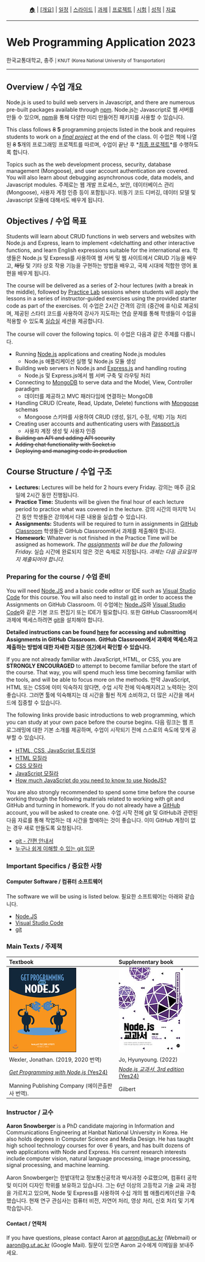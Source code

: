 <p id="menu" align="center">
  <a href="https://ut-nodejs.github.io" title="Home">🏠</a> |
  <a href="about.html" title="About"><u>[개요]</u></a> |
  <a href="/schedule.html" title="Schedule">일정</a> |
  <a href="/slides.html" title="Slides">스라이드</a> |
  <a href="/assignments.html" title="Assignments">과제</a> |
  <a href="/project.html" title="Project">프로젝트</a> |
  <a href="/tests.html" title="Tests">시험</a> |
  <a href="/grading.html" title="Grading">성적</a> |
  <a href="/resources.html" title="Resources">자료</a>
  <!-- <a href="https://pollev.com/aarons007" title="PollEverywhere">설문↗️</a> -->
</p>

---

# Web Programming Application 2023

<p>한국교통대학교, 충주<small> | KNUT (Korea National University of Transportation)</small></p>

---

## Overview / 수업 개요

Node.js is used to build web servers in Javascript, and there are numerous pre-built packages available through [npm](https://www.npmjs.com/). Node.js는 Javascript로 웹 서버를 만들 수 있으며, [npm](https://www.npmjs.com/)을 통해 다양한 미리 만들어진 패키지를 사용할 수 있습니다.

This class follows <del>8</del> **5** programming projects listed in the book and requires students to work on a _[final project](/project.html)_ at the end of the class. 이 수업은 책에 나열된 <del>8</del> **5**개의 프로그래밍 프로젝트를 따르며, 수업이 끝난 후 *[최종 프로젝트](/project.html)*를 수행하도록 합니다.

Topics such as the web development process, security, database management (Mongoose), and user account authentication are covered. You will also learn about debugging asynchronous code, data models, and Javascript modules. 주제로는 웹 개발 프로세스, 보안, 데이터베이스 관리 (Mongoose), 사용자 계정 인증 등이 포함됩니다. 비동기 코드 디버깅, 데이터 모델 및 Javascript 모듈에 대해서도 배우게 됩니다.

## Objectives / 수업 목표

Students will learn about CRUD functions in web servers and websites with Node.js and Express, learn to implement <delchatting</del> and other interactive functions, and learn English expressions suitable for the international era. 학생들은 Node.js 및 Express를 사용하여 웹 서버 및 웹 사이트에서 CRUD 기능을 배우고, <del>채팅</del> 및 기타 상호 작용 기능을 구현하는 방법을 배우고, 국제 시대에 적합한 영어 표현을 배우게 됩니다.

The course will be delivered as a series of 2-hour lectures (with a break in the middle), followed by [Practice Lab](/assignments.html) sessions where students will apply the lessons in a series of instructor-guided exercises using the provided starter code as part of the exercises. 이 수업은 2시간 간격의 강의 (중간에 휴식)로 제공되며, 제공된 스타터 코드를 사용하여 강사가 지도하는 연습 문제를 통해 학생들이 수업을 적용할 수 있도록 [실습실](/assignments.html) 세션을 제공합니다.

The course will cover the following topics. 이 수업은 다음과 같은 주제를 다룹니다.

- Running [Node.js](https://nodejs.org/ko) applications and creating Node.js modules
  - Node.js 애플리케이션 실행 및 Node.js 모듈 생성
- Building web servers in Node.js and [Express.js](https://expressjs.com/ko/) and handling routing
  - Node.js 및 Express.js에서 웹 서버 구축 및 라우팅 처리
- Connecting to [MongoDB](https://www.mongodb.com/) to serve data and the Model, View, Controller paradigm
  - 데이터를 제공하고 MVC 패러다임에 연결하는 MongoDB
- Handling CRUD (Create, Read, Update, Delete) functions with [Mongoose](https://mongoosejs.com/) schemas
  - Mongoose 스키마를 사용하여 CRUD (생성, 읽기, 수정, 삭제) 기능 처리
- Creating user accounts and authenticating users with [Passport.js](https://www.passportjs.org/)
  - 사용자 계정 생성 및 사용자 인증
- <del>Building an API and adding API security</del>
- <del>Adding chat functionality with Socket.io</del>
- <del>Deploying and managing code in production</del>

## Course Structure / 수업 구조

- **Lectures:** Lectures will be held for 2 hours every Friday. 강의는 매주 금요일에 2시간 동안 진행됩니다.
- **Practice Time:** Students will be given the final hour of each lecture period to practice what was covered in the lecture. 강의 시간의 마지막 1시간 동안 학생들은 강의에서 다룬 내용을 실습할 수 있습니다.
- **Assignments:** Students will be required to turn in assignments in [GitHub Classroom](https://github.com/ut-nodejs) 학생들은 GitHub Classroom에서 과제를 제출해야 합니다.
- **Homework:** Whatever is not finished in the Practice Time will be assigned as homework. _The [assignments](/assignments.html) will be due the following Friday._ 실습 시간에 완료되지 않은 것은 숙제로 지정됩니다. _과제는 다음 금요일까지 제출되어야 합니다._

### Preparing for the course / 수업 준비

You will need [Node.JS](https://nodejs.org/en/download/) and a basic code editor or IDE such as [Visual Studio Code](https://code.visualstudio.com/download) for this course. You will also need to install [git](https://git-scm.com/downloads) in order to access the Assignments on GitHub Classroom. 이 수업에는 [Node.JS](https://nodejs.org/en/download/)와 [Visual Studio Code](https://code.visualstudio.com/download)와 같은 기본 코드 편집기 또는 IDE가 필요합니다. 또한 GitHub Classroom에서 과제에 액세스하려면 [git](https://git-scm.com/downloads)을 설치해야 합니다.

**Detailed instructions can be found [here](https://ut-nodejs.github.io/instructions) for accessing and submitting Assignments in GitHub Classroom.** **GitHub Classroom에서 과제에 액세스하고 제출하는 방법에 대한 자세한 지침은 [여기](https://ut-nodejs.github.io/instructions)에서 확인할 수 있습니다.**

If you are not already familiar with JavaScript, HTML, or CSS, you are **STRONGLY ENCOURAGED** to attempt to become familiar before the start of the course. That way, you will spend much less time becoming familiar with the tools, and will be able to focus more on the methods. 만약 JavaScript, HTML 또는 CSS에 이미 익숙하지 않다면, 수업 시작 전에 익숙해지려고 노력하는 것이 좋습니다. 그러면 툴에 익숙해지는 데 시간을 훨씬 적게 소비하고, 더 많은 시간을 메서드에 집중할 수 있습니다.

The following links provide basic introductions to web programming, which you can study at your own pace before the course begins. 다음 링크는 웹 프로그래밍에 대한 기본 소개를 제공하며, 수업이 시작되기 전에 스스로의 속도에 맞게 공부할 수 있습니다.

- [HTML, CSS, JavaScript 튜토리얼](https://heropy.blog/2019/04/24/html-css-starter/)
- [HTML 모질라](https://developer.mozilla.org/en-US/docs/Web/HTML/Element)
- [CSS 모질라](https://developer.mozilla.org/en-US/docs/Web/CSS/Reference)
- [JavaScript 모질라](https://developer.mozilla.org/en-US/docs/Web/JavaScript/Guide)
- [How much JavaScript do you need to know to use NodeJS?](https://nodejs.dev/en/learn/how-much-javascript-do-you-need-to-know-to-use-nodejs/)

You are also strongly recommended to spend some time before the course working through the following materials related to working with git and GitHub and turning in homework. If you do not already have a [GitHub](https://github.com) account, you will be asked to create one. 수업 시작 전에 git 및 GitHub과 관련된 다음 자료를 통해 작업하는 데 시간을 할애하는 것이 좋습니다. 이미 GitHub 계정이 없는 경우 새로 만들도록 요청됩니다.

- [git - 간편 안내서](https://up1.github.io/git-guide/index.ko.html)
- [누구나 쉽게 이해할 수 있는 git 입문](https://backlog.com/git-tutorial/kr/)

### Important Specifics / 중요한 사항

#### Computer Software / 컴퓨터 소프트웨어

The software we will be using is listed below. 필요한 소프트웨어는 아래와 같습니다.

- [Node.JS](https://nodejs.org/en/download/)
- [Visual Studio Code](https://code.visualstudio.com/download)
- [git](https://git-scm.com/downloads)

### Main Texts / 주제책

| Textbook                                                                              | Supplementary book                                                                    |
| :------------------------------------------------------------------------------------ | :------------------------------------------------------------------------------------ |
| ![book-main](/img/gh-pages/book-main.jpg)                                             | ![book-extra](/img/gh-pages/book-extra.jpg)                                           |
| Wexler, Jonathan. (2019, 2020 번역)                                                   | Jo, Hyunyoung. (2022)                                                                 |
| [_Get Programming with Node.js_ (Yes24)](http://www.yes24.com/Product/Goods/86429845) | [_Node.js 교과서, 3rd edition_ (Yes24)](http://www.yes24.com/Product/Goods/116192535) |
| Manning Publishing Company (에이콘출판사 번역).                                       | Gilbert                                                                               |

### Instructor / 교수

**Aaron Snowberger** is a PhD candidate majoring in Information and Communications Engineering at Hanbat National University in Korea. He also holds degrees in Computer Science and Media Design. He has taught high school technology courses for over 6 years, and has built dozens of web applications with Node and Express. His current research interests include computer vision, natural language processing, image processing, signal processing, and machine learning.

Aaron Snowberger는 한밭대학교 정보통신공학과 박사과정 수료했으며, 컴퓨터 공학 및 미디어 디자인 학위를 보유하고 있습니다. 그는 6년 이상의 고등학교 기술 교육 과정을 가르치고 있으며, Node 및 Express를 사용하여 수십 개의 웹 애플리케이션을 구축했습니다. 현재 연구 관심사는 컴퓨터 비전, 자연어 처리, 영상 처리, 신호 처리 및 기계 학습입니다.

#### Contact / 연락처

If you have questions, please contact Aaron at [aaron@ut.ac.kr](aaron@ut.ac.kr) (Webmail) or [aaron@g.ut.ac.kr](aaron@g.ut.ac.kr) (Google Mail). 질문이 있으면 Aaron 교수에게 이메일을 보내주세요.
